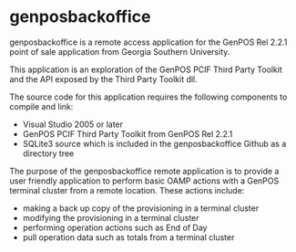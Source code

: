 # genposbackoffice 

genposbackoffice is a remote access application for the GenPOS Rel 2.2.1 point of sale
application from Georgia Southern University.

This application is an exploration of the GenPOS PCIF Third Party Toolkit and the API exposed
by the Third Party Toolkit dll.

The source code for this application requires the following components to compile and link:
 - Visual Studio 2005 or later
 - GenPOS PCIF Third Party Toolkit from GenPOS Rel 2.2.1
 - SQLite3 source which is included in the genposbackoffice Github as a directory tree
 
The purpose of the genposbackoffice remote application is to provide a user friendly application
to perform basic OAMP actions with a GenPOS terminal cluster from a remote location. These actions
include:
 - making a back up copy of the provisioning in a terminal cluster
 - modifying the provisioning in a terminal cluster
 - performing operation actions such as End of Day
 - pull operation data such as totals from a terminal cluster